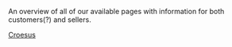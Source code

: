 An overview of all of our available pages with information for both customers(?) and sellers.


[Croesus](Croesus#information)